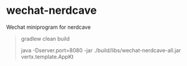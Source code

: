 # wechat-nerdcave

Wechat miniprogram for nerdcave

> gradlew clean build
>
> java -Dserver.port=8080 -jar ./build/libs/wechat-nerdcave-all.jar vertx.template.AppKt
